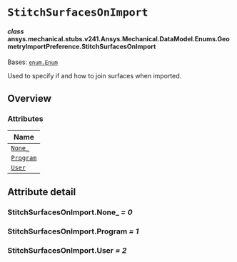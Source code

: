 # `StitchSurfacesOnImport`

<a id="ansys.mechanical.stubs.v241.Ansys.Mechanical.DataModel.Enums.GeometryImportPreference.StitchSurfacesOnImport"></a>

#### *class* ansys.mechanical.stubs.v241.Ansys.Mechanical.DataModel.Enums.GeometryImportPreference.StitchSurfacesOnImport

Bases: [`enum.Enum`](https://docs.python.org/3/library/enum.html#enum.Enum)

Used to specify if and how to join surfaces when imported.

<!-- !! processed by numpydoc !! -->

<a id="overview"></a>

## Overview

### Attributes

| Name |
| ---------------------------------------------- |
| [`None_`](#StitchSurfacesOnImport.None_) |
| [`Program`](#StitchSurfacesOnImport.Program) |
| [`User`](#StitchSurfacesOnImport.User) |

<a id="attribute-detail"></a>

## Attribute detail

<a id="StitchSurfacesOnImport.None_"></a>

### StitchSurfacesOnImport.None_ *= 0*

<a id="StitchSurfacesOnImport.Program"></a>

### StitchSurfacesOnImport.Program *= 1*

<a id="StitchSurfacesOnImport.User"></a>

### StitchSurfacesOnImport.User *= 2*


